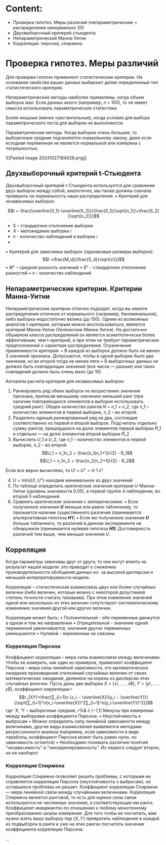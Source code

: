 # Content:
* Проверка гипотез. Меры различий (непараметрические < распределение ненормально 30)
* Двухвыборочный критерий стьюдента
* Непараметрический Манна-Уитни
* Корреляция. пирсона, спирмена
# Проверка гипотез. Меры различий

Для проверки гипотез применяют статистические критерии.
На основании свойства ваших данных выбирают далее определенный тип статистического критерия.

Непараметрические методы наиболее приемлемы, когда объем выборок мал. Если данных много (например, 𝑛 > 100), то не имеет смысла использовать параметрические
статистики.

Более мощные (менее чувствительные), когда условия для выбора параметрического теста для выборки не выполняются. 

Параметрические методы. Когда выборки очень большие, то выборочные средние подчиняются нормальному закону, даже если исходная переменная не является нормальной или измерена с погрешностью.

![[Pasted image 20241027184028.png]]


## Двухвыборочный критерий t-Стьюдента

Двухвыборочный критерий t-Стьюдента используется для сравнения двух выборок между собой, аналогично, мы также должны сначала проверить на нормальность наши распределения.
• Критерий для независимых выборок:

$$t = \frac{\overline{X_1}-\overline{X_2}}{\frac{S_1}{\sqrt{n_1}}+\frac{S_2}{\sqrt{n_2}}}$$

- S – стандартное отклонение выборки
- 𝑋 - матожидание выборки 𝑖
- n - количество наблюдений в выборке 𝑖
- 
• Критерий для зависимых выборок (одинаковые размеры выборок):
$$𝑡 =\frac{M_d}{\frac{S_d}{\sqrt{n}}}$$
• 𝑀" – средняя разность значений
• 𝑆" - стандартное отклонение разностей
• 𝑛 - количество наблюдений

## Непараметрические критерии. Критерии Манна-Уитни

Непараметрические критерии отлично подходят, когда вы имеете распределение отличное от нормального (например, биноминальное), либо выборка недостаточно велика (до 100).
Одним из возможных аналогов t-критерия, которым можно воспользоваться, является критерий Манна-Уитни (Уилкоксона-Манна-Уитни). На достаточно обширном классе распределений он является асимптотически более эффективным, чем t-критерий, и при этом не требует параметрических предположений о характере распределения.
Ограничения применимости критерия:
• В каждой из выборок должно быть не менее 3 значений признака. Допускается, чтобы в одной выборке было два значения, но во второй тогда не менее пяти
• В выборочных данных не должно быть совпадающих значений (все числа — разные) или таких совпадений должно быть очень мало (до 10)

Алгоритм расчета критерия для независимых выборок:
1) Ранжировать ряд обеих выборок по возрастанию значения признака, приписав меньшему значению меньший ранг (при наличии повторяющихся элементов в выборке использовать средний ранг). Общее количество рангов 𝑁 = 𝑛_1 + 𝑛_2, где 𝑛_1 – количество элементов в первой выборке, 𝑛_2 – во второй.
2)  Разделить единый ранжированный ряд на два, состоящие соответственно из первой и второй выборок. Подсчитать отдельно сумму рангов, пришедшихся на долю элементов первой выборки 𝑅_1 и отдельно — на долю элементов второй выборки 𝑅_2
3) Вычислить 𝑈_1 и 𝑈_2, где 𝑛_1 – количество элементов в первой выборке, 𝑛_2 – во второй.
$$U_1 = n_1n_2 + \frac{n_1(n_1+1)}{2} - R_1$$
$$U_1 = n_1n_2 + \frac{n_2(n_2+1)}{2} - R_2$$

Если все верно вычислено, то 𝑈! + 𝑈" = 𝑛! 1 𝑛"

4) 𝑈 = min{𝑈!, 𝑈"} находим минимальное из двух значений
5) По таблице определить критические значения критерия U-Манна-Уитни (уровень
значимости 0.05), в первой группе 4 наблюдения, во второй 5 наблюдений.
6) Сравнить критические значения с эмпирическими:
• Если полученное значение 𝑼 меньше или равно табличному, то признается наличие
существенного различия (принимается альтернативная гипотеза 𝑯𝟏)
• Если же полученное значение 𝑼 больше табличного, то различий в данном эксперименте не обнаружили (принимается нулевая гипотеза 𝑯𝟎)
Достоверность различий тем выше, чем меньше значение 𝑈.

## Корреляция

Когда параметры зависимы друг от друга, то они могут влиять на результат нашей
модели: это приводит к снижению производительности обобщения данных из-
за высокой дисперсии и меньшей интерпретируемости модели.

Корреляция – статистическая взаимосвязь двух или более случайных величин (либо величин, которые можно с некоторой допустимой степень точности считать таковыми). При этом изменения значений одной или нескольких из этих величин сопутствуют систематическому изменению значений другой или других величин.

Корреляция может быть:
• Положительной - обе переменные движутся в одном и том же направлении
• Отрицательной - значение одной переменной увеличивается, значения других переменных уменьшаются
• Нулевой - переменные не связаны

### Корреляция Пирсона
Коэффициент корреляции – мера силы взаимосвязи между величинами. Чтобы ее измерить, как один из примеров, применяют коэффициент Пирсона – мера силы линейной зависимости, это математическое ожидание произведения отклонений случайных величин от своих математических ожиданий, деленное на
корень из дисперсии этих случайных величин.
Пусть даны две выборки 𝑋 = {𝑥!, … , 𝑥$}, 𝑌 = {𝑦!, … , 𝑦$}, коэффициент корреляции 𝑟
$$r_{XY}=\frac{∑_{i=1}n (𝑥_i − \overline{X})(y_i − \overline{Y})}{\sqrt{∑_{i=1}^n(x_i-\overline{X})^2∑_{i=1}^n(y_i-\overline{Y})^2}}$$
где '𝑋, '𝑌 – выборочные средние, 𝑟%& ∈ [−1,1]
Минусы при измерении между выборками коэффициента Пирсона:
• Неустойчивость к выбросам
• Можно определить силу линейной зависимости между величинами, другие виды взаимосвязей выявляются методами регрессионного анализа (например, если зависимости в виде параболы, коэффициент Пирсона может быть равен нулю, но зависимость остается)
• Необходимо понимать различие понятий "независимость" и "некоррелированность". Из первого следует второе, но не наоборот

### Корреляция Спирмена
Корреляция Спирмена позволяет решить проблемы, с которыми не справляется корреляция Пирсона (неустойчивость к выбросам), но оставшиеся проблемы не решает.
Коэффициент корреляции Спирмена — мера линейной связи между случайными величинами.
Корреляция Спирмена является ранговой, то есть для оценки силы связи используются не численные значения, а соответствующие им ранги. Коэффициент инвариантен по отношению к любому монотонному преобразованию шкалы измерения.
Для того чтобы ее посчитать, вам нужно взять вашу выборку пар (𝑋, 𝑌) превратить наблюдение в каждой из подвыборок в ранги и уже на этих рангах посчитать значение коэффициента корреляции Пирсона:

...

